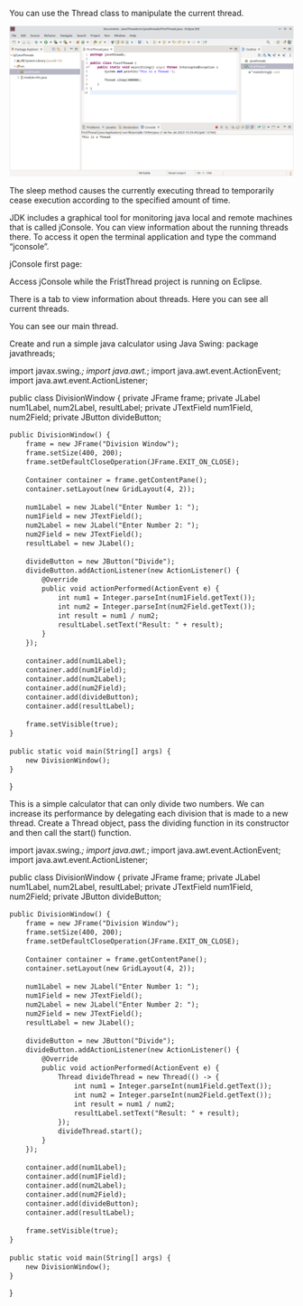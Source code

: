 You can use the Thread class to manipulate the current thread.

![Image 1](assets/image1.png)

The sleep method causes the currently executing thread to temporarily cease
execution according to the specified amount of time.

JDK includes a graphical tool for monitoring java local and remote machines that is called jConsole. You can view information about the running threads there. To access it open the terminal application and type the command “jconsole”.

jConsole first page:

Access jConsole while the FristThread project is running on Eclipse.

There is a tab to view information about threads.
Here you can see all current threads.

You can see our main thread.

Create and run a simple java calculator using Java Swing:
package javathreads;

import javax.swing.*;
import java.awt.*;
import java.awt.event.ActionEvent;
import java.awt.event.ActionListener;

public class DivisionWindow {
    private JFrame frame;
    private JLabel num1Label, num2Label, resultLabel;
    private JTextField num1Field, num2Field;
    private JButton divideButton;

    public DivisionWindow() {
        frame = new JFrame("Division Window");
        frame.setSize(400, 200);
        frame.setDefaultCloseOperation(JFrame.EXIT_ON_CLOSE);

        Container container = frame.getContentPane();
        container.setLayout(new GridLayout(4, 2));

        num1Label = new JLabel("Enter Number 1: ");
        num1Field = new JTextField();
        num2Label = new JLabel("Enter Number 2: ");
        num2Field = new JTextField();
        resultLabel = new JLabel();

        divideButton = new JButton("Divide");
        divideButton.addActionListener(new ActionListener() {
            @Override
            public void actionPerformed(ActionEvent e) {
                int num1 = Integer.parseInt(num1Field.getText());
                int num2 = Integer.parseInt(num2Field.getText());
                int result = num1 / num2;
                resultLabel.setText("Result: " + result);
            }
        });

        container.add(num1Label);
        container.add(num1Field);
        container.add(num2Label);
        container.add(num2Field);
        container.add(divideButton);
        container.add(resultLabel);

        frame.setVisible(true);
    }

    public static void main(String[] args) {
        new DivisionWindow();
    }
}

This is a simple calculator that can only divide two numbers. We can increase its performance by delegating each division that is made to a new thread. Create a Thread object, pass the dividing function in its constructor and then call the start() function. 

import javax.swing.*;
import java.awt.*;
import java.awt.event.ActionEvent;
import java.awt.event.ActionListener;

public class DivisionWindow {
    private JFrame frame;
    private JLabel num1Label, num2Label, resultLabel;
    private JTextField num1Field, num2Field;
    private JButton divideButton;

    public DivisionWindow() {
        frame = new JFrame("Division Window");
        frame.setSize(400, 200);
        frame.setDefaultCloseOperation(JFrame.EXIT_ON_CLOSE);

        Container container = frame.getContentPane();
        container.setLayout(new GridLayout(4, 2));

        num1Label = new JLabel("Enter Number 1: ");
        num1Field = new JTextField();
        num2Label = new JLabel("Enter Number 2: ");
        num2Field = new JTextField();
        resultLabel = new JLabel();

        divideButton = new JButton("Divide");
        divideButton.addActionListener(new ActionListener() {
            @Override
            public void actionPerformed(ActionEvent e) {
                Thread divideThread = new Thread(() -> {
                    int num1 = Integer.parseInt(num1Field.getText());
                    int num2 = Integer.parseInt(num2Field.getText());
                    int result = num1 / num2;
                    resultLabel.setText("Result: " + result);
                });
                divideThread.start();
            }
        });

        container.add(num1Label);
        container.add(num1Field);
        container.add(num2Label);
        container.add(num2Field);
        container.add(divideButton);
        container.add(resultLabel);

        frame.setVisible(true);
    }

    public static void main(String[] args) {
        new DivisionWindow();
    }
}



